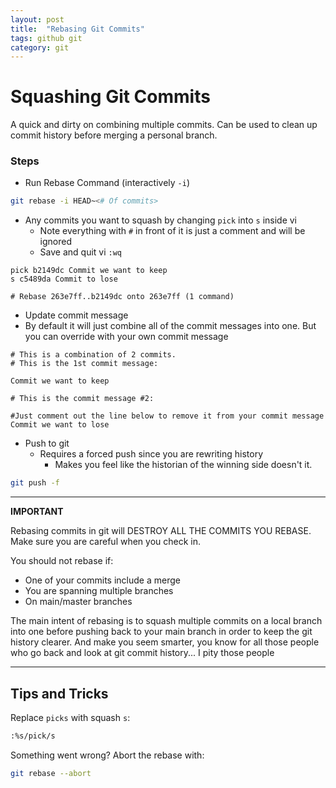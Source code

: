 ```yaml
---
layout: post
title:  "Rebasing Git Commits"
tags: github git
category: git
---
```


# Squashing Git Commits

A quick and dirty on combining multiple commits. Can be used to clean up commit history before merging a personal branch.


### Steps

* Run Rebase Command (interactively `-i`)

```bash
git rebase -i HEAD~<# Of commits>
```

* Any commits you want to squash by changing `pick` into `s` inside vi
  * Note everything with `#` in front of it is just a comment and will be ignored
  * Save and quit vi `:wq`

````
pick b2149dc Commit we want to keep
s c5489da Commit to lose

# Rebase 263e7ff..b2149dc onto 263e7ff (1 command)
````

* Update commit message
 * By default it will just combine all of the commit messages into one. But you can override with your own commit message

````
# This is a combination of 2 commits.
# This is the 1st commit message:

Commit we want to keep

# This is the commit message #2:

#Just comment out the line below to remove it from your commit message
Commit we want to lose
````

* Push to git
  * Requires a forced push since you are rewriting history
    * Makes you feel like the historian of the winning side doesn't it. 

```bash
git push -f
```

---
**IMPORTANT**

Rebasing commits in git will DESTROY ALL THE COMMITS YOU REBASE. Make sure you are careful when you check in.

You should not rebase if:
* One of your commits include a merge
* You are spanning multiple branches
* On main/master branches

The main intent of rebasing is to squash multiple commits on a local branch into one before pushing back to your main branch in order to keep the git history clearer. And make you seem smarter, you know for all those people who go back and look at git commit history... I pity those people

---


## Tips and Tricks

Replace `picks` with squash `s`:

```bash
:%s/pick/s
 ```

Something went wrong? Abort the rebase with:

```bash
git rebase --abort
```